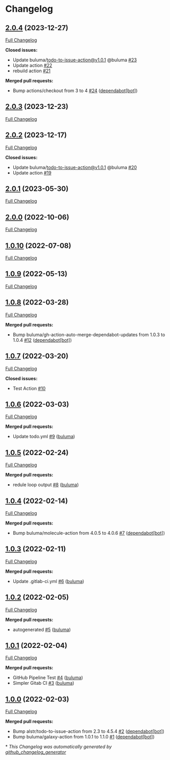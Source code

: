 # Changelog

## [2.0.4](https://github.com/buluma/ansible-role-openssl/tree/2.0.4) (2023-12-27)

[Full Changelog](https://github.com/buluma/ansible-role-openssl/compare/2.0.3...2.0.4)

**Closed issues:**

- Update buluma/todo-to-issue-action@v1.0.1 @buluma [\#23](https://github.com/buluma/ansible-role-openssl/issues/23)
- Update action [\#22](https://github.com/buluma/ansible-role-openssl/issues/22)
- rebuild action [\#21](https://github.com/buluma/ansible-role-openssl/issues/21)

**Merged pull requests:**

- Bump actions/checkout from 3 to 4 [\#24](https://github.com/buluma/ansible-role-openssl/pull/24) ([dependabot[bot]](https://github.com/apps/dependabot))

## [2.0.3](https://github.com/buluma/ansible-role-openssl/tree/2.0.3) (2023-12-23)

[Full Changelog](https://github.com/buluma/ansible-role-openssl/compare/2.0.2...2.0.3)

## [2.0.2](https://github.com/buluma/ansible-role-openssl/tree/2.0.2) (2023-12-17)

[Full Changelog](https://github.com/buluma/ansible-role-openssl/compare/2.0.1...2.0.2)

**Closed issues:**

- Update buluma/todo-to-issue-action@v1.0.1 @buluma [\#20](https://github.com/buluma/ansible-role-openssl/issues/20)
- Update action [\#19](https://github.com/buluma/ansible-role-openssl/issues/19)

## [2.0.1](https://github.com/buluma/ansible-role-openssl/tree/2.0.1) (2023-05-30)

[Full Changelog](https://github.com/buluma/ansible-role-openssl/compare/2.0.0...2.0.1)

## [2.0.0](https://github.com/buluma/ansible-role-openssl/tree/2.0.0) (2022-10-06)

[Full Changelog](https://github.com/buluma/ansible-role-openssl/compare/1.0.10...2.0.0)

## [1.0.10](https://github.com/buluma/ansible-role-openssl/tree/1.0.10) (2022-07-08)

[Full Changelog](https://github.com/buluma/ansible-role-openssl/compare/1.0.9...1.0.10)

## [1.0.9](https://github.com/buluma/ansible-role-openssl/tree/1.0.9) (2022-05-13)

[Full Changelog](https://github.com/buluma/ansible-role-openssl/compare/1.0.8...1.0.9)

## [1.0.8](https://github.com/buluma/ansible-role-openssl/tree/1.0.8) (2022-03-28)

[Full Changelog](https://github.com/buluma/ansible-role-openssl/compare/1.0.7...1.0.8)

**Merged pull requests:**

- Bump buluma/gh-action-auto-merge-dependabot-updates from 1.0.3 to 1.0.4 [\#12](https://github.com/buluma/ansible-role-openssl/pull/12) ([dependabot[bot]](https://github.com/apps/dependabot))

## [1.0.7](https://github.com/buluma/ansible-role-openssl/tree/1.0.7) (2022-03-20)

[Full Changelog](https://github.com/buluma/ansible-role-openssl/compare/1.0.6...1.0.7)

**Closed issues:**

- Test Action [\#10](https://github.com/buluma/ansible-role-openssl/issues/10)

## [1.0.6](https://github.com/buluma/ansible-role-openssl/tree/1.0.6) (2022-03-03)

[Full Changelog](https://github.com/buluma/ansible-role-openssl/compare/1.0.5...1.0.6)

**Merged pull requests:**

- Update todo.yml [\#9](https://github.com/buluma/ansible-role-openssl/pull/9) ([buluma](https://github.com/buluma))

## [1.0.5](https://github.com/buluma/ansible-role-openssl/tree/1.0.5) (2022-02-24)

[Full Changelog](https://github.com/buluma/ansible-role-openssl/compare/1.0.4...1.0.5)

**Merged pull requests:**

- redule loop output [\#8](https://github.com/buluma/ansible-role-openssl/pull/8) ([buluma](https://github.com/buluma))

## [1.0.4](https://github.com/buluma/ansible-role-openssl/tree/1.0.4) (2022-02-14)

[Full Changelog](https://github.com/buluma/ansible-role-openssl/compare/1.0.3...1.0.4)

**Merged pull requests:**

- Bump buluma/molecule-action from 4.0.5 to 4.0.6 [\#7](https://github.com/buluma/ansible-role-openssl/pull/7) ([dependabot[bot]](https://github.com/apps/dependabot))

## [1.0.3](https://github.com/buluma/ansible-role-openssl/tree/1.0.3) (2022-02-11)

[Full Changelog](https://github.com/buluma/ansible-role-openssl/compare/1.0.2...1.0.3)

**Merged pull requests:**

- Update .gitlab-ci.yml [\#6](https://github.com/buluma/ansible-role-openssl/pull/6) ([buluma](https://github.com/buluma))

## [1.0.2](https://github.com/buluma/ansible-role-openssl/tree/1.0.2) (2022-02-05)

[Full Changelog](https://github.com/buluma/ansible-role-openssl/compare/1.0.1...1.0.2)

**Merged pull requests:**

- autogenerated [\#5](https://github.com/buluma/ansible-role-openssl/pull/5) ([buluma](https://github.com/buluma))

## [1.0.1](https://github.com/buluma/ansible-role-openssl/tree/1.0.1) (2022-02-04)

[Full Changelog](https://github.com/buluma/ansible-role-openssl/compare/1.0.0...1.0.1)

**Merged pull requests:**

- GitHub Pipeline Test [\#4](https://github.com/buluma/ansible-role-openssl/pull/4) ([buluma](https://github.com/buluma))
- Simpler Gitab CI [\#3](https://github.com/buluma/ansible-role-openssl/pull/3) ([buluma](https://github.com/buluma))

## [1.0.0](https://github.com/buluma/ansible-role-openssl/tree/1.0.0) (2022-02-03)

[Full Changelog](https://github.com/buluma/ansible-role-openssl/compare/c566f0b85e73416f856fbf2debd1cb1d30889a18...1.0.0)

**Merged pull requests:**

- Bump alstr/todo-to-issue-action from 2.3 to 4.5.4 [\#2](https://github.com/buluma/ansible-role-openssl/pull/2) ([dependabot[bot]](https://github.com/apps/dependabot))
- Bump buluma/galaxy-action from 1.0.1 to 1.1.0 [\#1](https://github.com/buluma/ansible-role-openssl/pull/1) ([dependabot[bot]](https://github.com/apps/dependabot))



\* *This Changelog was automatically generated by [github_changelog_generator](https://github.com/github-changelog-generator/github-changelog-generator)*
